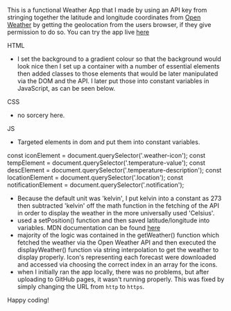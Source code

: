 This is a functional Weather App that I made by using an API key from stringing together the latitude and longitude coordinates from [Open Weather](https://openweathermap.org/current#geo) by getting the geolocation from the users browser, if they give permission to do so. You can try the app live [here](https://zenidith.github.io/weather-app/)

HTML 
- I set the background to a gradient colour so that the background would look nice then I set up a container with a number of essential elements then added classes to those elements that would be later manipulated via the DOM and the API. I later put those into constant variables in JavaScript, as can be seen below. 

CSS 
- no sorcery here. 

JS 
- Targeted elements in dom and put them into constant variables. 

<html>
const iconElement = document.querySelector('.weather-icon');
const tempElement = document.querySelector('.temperature-value');
const descElement = document.querySelector('.temperature-description');
const locationElement = document.querySelector('.location');
const notificationElement = document.querySelector('.notification');
</html>

- Because the default unit was 'kelvin', I put kelvin into a constant as 273 then subtracted 'kelvin' off the math function in the fetching of the API in order to display the weather in the more universally used 'Celsius'. 
- used a setPosition() function and then saved latitude/longitude into variables. MDN documentation can be found [here](https://developer.mozilla.org/en-US/docs/Web/API/GeolocationCoordinates/longitude)
- majority of the logic was contained in the getWeather() function which fetched the weather via the Open Weather API and then executed the displayWeather() function via string interpolation to get the weather to display properly. Icon's representing each forecast were downloaded and accessed via choosing the correct index in an array for the icons. 
- when I initially ran the app locally, there was no problems, but after uploading to GitHub pages, it wasn't running properly. This was fixed by simply changing the URL from `http` to `https`. 


Happy coding!

